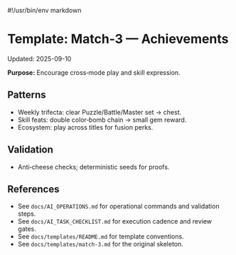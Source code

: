 #!/usr/bin/env markdown

# Template: Match‑3 — Achievements
Updated: 2025-09-10

**Purpose:** Encourage cross‑mode play and skill expression.

## Patterns
- Weekly trifecta: clear Puzzle/Battle/Master set → chest.
- Skill feats: double color‑bomb chain → small gem reward.
- Ecosystem: play across titles for fusion perks.

## Validation
- Anti‑cheese checks; deterministic seeds for proofs.
## References
- See `docs/AI_OPERATIONS.md` for operational commands and validation steps.
- See `docs/AI_TASK_CHECKLIST.md` for execution cadence and review gates.
- See `docs/templates/README.md` for template conventions.
- See `docs/templates/match-3.md` for the original skeleton.
